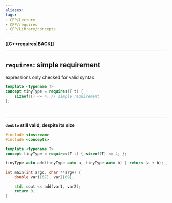 ```yaml
---
aliases:
tags:
- CPP/Lecture
- CPP/requires
- CPP/Library/concepts
---
```

**[[C++requires|BACK]]**

---
## `requires`: simple requirement
expressions only checked for valid syntax
```cpp
template <typename T>
concept tinyType = requires(T t) {
	sizeof(T) <= 4; // simple requirement
};
```
<br>

---
**`double` still valid, despite its size**
```cpp
#include <iostream>
#include <concepts>

template <typename T>
concept tinyType = requires(T t) { sizeof(T) <= 4; };

tinyType auto add(tinyType auto a, tinyType auto b) { return (a + b); }

int main(int argc, char **argv) {
    double var1{67}, var2{69};

    std::cout << add(var1, var2);
    return 0;
}
```